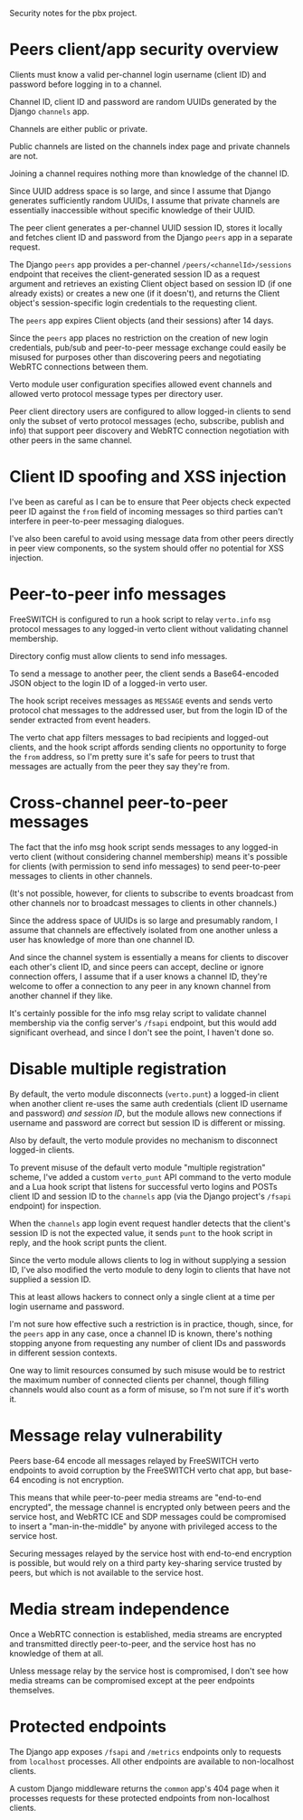 Security notes for the pbx project.

# Peers client/app security overview

Clients must know a valid
per-channel login username (client ID) and password
before logging in to a channel.

Channel ID, client ID and password
are random UUIDs
generated by the Django `channels` app.

Channels are either public or private.

Public channels
are listed on the channels index page
and private channels are not.

Joining a channel
requires nothing more
than knowledge of the channel ID.

Since UUID address space is so large,
and since I assume that Django
generates sufficiently random UUIDs,
I assume that private channels
are essentially inaccessible
without specific knowledge of their UUID.

The peer client
generates a per-channel UUID session ID,
stores it locally
and fetches client ID and password
from the Django `peers` app
in a separate request.

The Django `peers` app
provides a per-channel `/peers/<channelId>/sessions` endpoint
that receives the client-generated session ID
as a request argument
and retrieves an existing Client object
based on session ID
(if one already exists)
or creates a new one
(if it doesn't),
and returns the Client object's
session-specific login credentials
to the requesting client.

The `peers` app
expires Client objects
(and their sessions)
after 14 days.

Since the `peers` app
places no restriction
on the creation of new login credentials,
pub/sub and peer-to-peer message exchange
could easily be misused
for purposes other than discovering peers
and negotiating WebRTC connections between them.

Verto module user configuration
specifies allowed event channels
and allowed verto protocol message types
per directory user.

Peer client directory users
are configured to allow logged-in clients
to send only the subset of verto protocol messages
(echo, subscribe, publish and info)
that support peer discovery
and WebRTC connection negotiation
with other peers in the same channel.


# Client ID spoofing and XSS injection

I've been as careful as I can be
to ensure that Peer objects
check expected peer ID
against the `from` field of incoming messages
so third parties
can't interfere in peer-to-peer messaging dialogues.

I've also been careful
to avoid using message data
from other peers
directly in peer view components,
so the system should offer
no potential for XSS injection.


# Peer-to-peer info messages

FreeSWITCH is configured
to run a hook script
to relay `verto.info` `msg` protocol messages
to any logged-in verto client
without validating channel membership.

Directory config
must allow clients to send info messages.

To send a message to another peer,
the client sends a Base64-encoded JSON object
to the login ID of a logged-in verto user.

The hook script
receives messages as `MESSAGE` events
and sends verto protocol chat messages
to the addressed user,
but from the login ID of the sender
extracted from event headers.

The verto chat app
filters messages to bad recipients
and logged-out clients,
and the hook script
affords sending clients
no opportunity to forge
the `from` address,
so I'm pretty sure it's safe
for peers to trust
that messages are actually from
the peer they say they're from. 


# Cross-channel peer-to-peer messages

The fact that the info msg hook script
sends messages to any logged-in verto client
(without considering channel membership)
means it's possible for clients
(with permission to send info messages)
to send peer-to-peer messages
to clients in other channels.

(It's not possible,
however,
for clients to subscribe to events
broadcast from other channels
nor to broadcast messages
to clients in other channels.)

Since the address space of UUIDs is so large
and presumably random,
I assume that channels
are effectively isolated from one another
unless a user
has knowledge of
more than one channel ID.

And since the channel system is essentially
a means for clients to discover
each other's client ID,
and since peers can accept, decline or ignore
connection offers,
I assume that if a user knows a channel ID,
they're welcome to offer a connection
to any peer in any known channel
from another channel if they like.

It's certainly possible
for the info msg relay script
to validate channel membership
via the config server's `/fsapi` endpoint,
but this would add significant overhead,
and since I don't see the point,
I haven't done so.


# Disable multiple registration

By default,
the verto module
disconnects (`verto.punt`) a logged-in client
when another client
re-uses the same auth credentials
(client ID username and password)
*and session ID*,
but the module allows new connections
if username and password are correct
but session ID is different or missing.

Also by default,
the verto module
provides no mechanism to disconnect
logged-in clients.

To prevent misuse
of the default verto module
"multiple registration" scheme,
I've added a custom `verto_punt` API command
to the verto module
and a Lua hook script
that listens for successful verto logins
and POSTs client ID and session ID
to the `channels` app
(via the Django project's `/fsapi` endpoint)
for inspection.

When the `channels` app
login event request handler
detects that the client's session ID
is not the expected value,
it sends `punt` to the hook script in reply,
and the hook script punts the client.

Since the verto module
allows clients to log in
without supplying a session ID,
I've also modified the verto module
to deny login
to clients that have not supplied a session ID.

This at least allows hackers
to connect only a single client
at a time
per login username and password.

I'm not sure how effective
such a restriction is in practice,
though,
since,
for the `peers` app in any case,
once a channel ID is known,
there's nothing stopping anyone
from requesting any number of
client IDs and passwords
in different session contexts.

One way to limit
resources consumed
by such misuse
would be to restrict
the maximum number of connected clients
per channel,
though filling channels
would also count as a form of misuse,
so I'm not sure if it's worth it.


# Message relay vulnerability

Peers base-64 encode
all messages relayed
by FreeSWITCH verto endpoints
to avoid corruption
by the FreeSWITCH verto chat app,
but base-64 encoding
is not encryption.

This means that
while peer-to-peer media streams
are "end-to-end encrypted",
the message channel
is encrypted only between peers
and the service host,
and WebRTC ICE and SDP messages
could be compromised
to insert a "man-in-the-middle"
by anyone with privileged access
to the service host.

Securing messages
relayed by the service host
with end-to-end encryption
is possible,
but would rely on
a third party key-sharing service
trusted by peers,
but which is not available
to the service host.


# Media stream independence

Once a WebRTC connection is established,
media streams are encrypted
and transmitted directly peer-to-peer,
and the service host
has no knowledge of them at all.

Unless message relay
by the service host is compromised,
I don't see how media streams
can be compromised
except at the peer endpoints themselves.


# Protected endpoints

The Django app
exposes `/fsapi` and `/metrics` endpoints
only to requests from `localhost` processes.
All other endpoints are available
to non-localhost clients.

A custom Django middleware
returns the `common` app's 404 page
when it processes requests
for these protected endpoints
from non-localhost clients.
